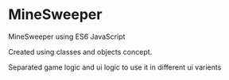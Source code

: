 # MineSweeper
MineSweeper using ES6 JavaScript

Created using classes and objects concept.

Separated game logic and ui logic to use it in different ui varients


